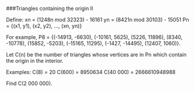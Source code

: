 ﻿###Triangles containing the origin II

Define:
xn = (1248n mod 32323) - 16161
yn = (8421n mod 30103) - 15051
Pn = {(x1, y1), (x2, y2), ..., (xn, yn)}

For example, P8 = {(-14913, -6630), (-10161, 5625), (5226, 11896), (8340, -10778), (15852, -5203), (-15165, 11295), (-1427, -14495), (12407, 1060)}.

Let C(n) be the number of triangles whose vertices are in Pn which contain the origin in the interior.

Examples:
C(8) = 20
C(600) = 8950634
C(40 000) = 2666610948988

Find C(2 000 000).